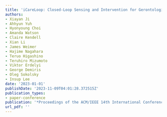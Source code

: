```yaml
---
title: 'iCareLoop: Closed-Loop Sensing and Intervention for Gerontological Social Isolation and Loneliness'
authors:
- Xiayan Ji
- Ahhyun Yuh
- Hyonyoung Choi
- Amanda Watson
- Claire Kendell
- Xian Li
- James Weimer
- Hajime Nagahara
- Teruo Higashino
- Teruhiro Mizumoto
- Viktor Erdelyi
- George Demiris
- Oleg Sokolsky
- Insup Lee
date: '2023-01-01'
publishDate: '2023-11-09T04:01:28.372515Z'
publication_types:
- paper-conference
publication: '*Proceedings of the ACM/IEEE 14th International Conference on Cyber-Physical Systems (with CPS-IoT Week 2023)*'
url_pdf: '' 
---
```

